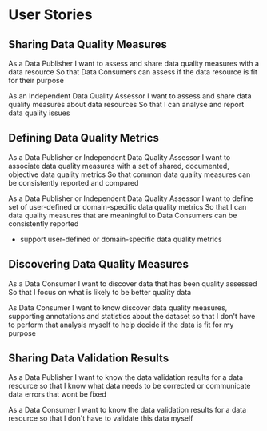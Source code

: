 # User Stories

## Sharing Data Quality Measures

As a Data Publisher
I want to assess and share data quality measures with a data resource
So that Data Consumers can assess if the data resource is fit for their purpose

As an Independent Data Quality Assessor
I want to assess and share data quality measures about data resources
So that I can analyse and report data quality issues

## Defining Data Quality Metrics

As a Data Publisher or Independent Data Quality Assessor
I want to associate data quality measures with a set of shared, documented, objective data quality metrics
So that common data quality measures can be consistently reported and compared

As a Data Publisher or Independent Data Quality Assessor
I want to define set of user-defined or domain-specific data quality metrics
So that I can data quality measures that are meaningful to Data Consumers can be consistently reported


- support user-defined or domain-specific data quality metrics
## Discovering Data Quality Measures

As a Data Consumer
I want to discover data that has been quality assessed
So that I focus on what is likely to be better quality data

As Data Consumer
I want to know discover data quality measures, supporting annotations and statistics about the dataset
so that I don't have to perform that analysis myself to help decide if the data is fit for my purpose

## Sharing Data Validation Results

As a Data Publisher
I want to know the data validation results for a data resource
so that I know what data needs to be corrected or communicate data errors that wont be fixed

As a Data Consumer
I want to know the data validation results for a data resource
so that I don't have to validate this data myself
